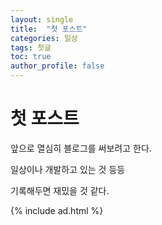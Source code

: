 ```yaml
---
layout: single
title:  "첫 포스트"
categories: 일상
tags: 첫글
toc: true
author_profile: false
---
```


# 첫 포스트

앞으로 열심히 블로그를 써보려고 한다.

일상이나 개발하고 있는 것 등등

기록해두면 재밌을 것 같다.

{% include ad.html %}